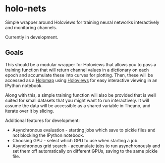 # holo-nets

Simple wrapper around Holoviews for training neural networks interactively and monitoring channels.

Currently in development.

Goals
-----

This should be a modular wrapper for Holoviews that allows you to pass a 
training function that will return channel values in a dictionary on each epoch
and accumulate these into curves for plotting. Then, these will be accessed as 
a [Holomap][] using [Holoviews][] for easy interactive viewing in an IPython 
notebook. 

Along with this, a simple training function will also be provided that is well 
suited for small datasets that you might want to run interactively. It will 
assume the data will be accessible as a shared variable in Theano, and iterate
over it by slicing.

Additional features for development:

* Asynchronous evaluation - starting jobs which save to pickle files and not
blocking the IPython notebook.
* Choosing GPU - select which GPU to use when starting a job.
* Asynchronous grid search - accumulate jobs to run asynchronously and set them
off automatically on different GPUs, saving to the same pickle file.

[holomap]: https://ioam.github.io/holoviews/Tutorials/Exploring_Data
[holoviews]: https://ioam.github.io/holoviews/index.html
